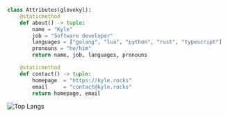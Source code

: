 <!-- <div align="center">
    <h1 align="center">👋 Hey, I'm Kyle</h1>
</div> -->

<!-- ### Hi there 👋 -->

<!-- ![Kyle's GitHub stats](https://github-readme-stats.vercel.app/api?username=glovekyl&show_icons=true) -->

```python
class Attributes(glovekyl):
    @staticmethod
    def about() -> tuple:
        name = "Kyle"
        job = "Software developer"
        languages = ["golang", "lua", "python", "rust", "typescript"]
        pronouns = "he/him"
        return name, job, languages, pronouns

    @staticmethod
    def contact() -> tuple:
        homepage  = "https://kyle.rocks"
        email     = "contact@kyle.rocks"
        return homepage, email    
```

![Top Langs](https://github-readme-stats.vercel.app/api/top-langs/?username=glovekyl&layout=compact)

<!--
**glovekyl/glovekyl** is a ✨ _special_ ✨ repository because its `README.md` (this file) appears on your GitHub profile.

Here are some ideas to get you started:

- 🔭 I’m currently working on ...
- 🌱 I’m currently learning ...
- 👯 I’m looking to collaborate on ...
- 🤔 I’m looking for help with ...
- 💬 Ask me about ...
- 📫 How to reach me: ...
- 😄 Pronouns: ...
- ⚡ Fun fact: ...
-->
